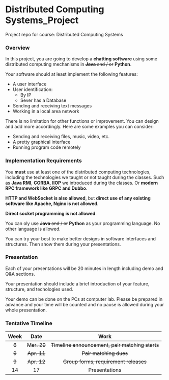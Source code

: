 # Distributed Computing Systems_Project

Project repo for course: Distributed Computing Systems

### Overview

In this project, you are going to develop a **chatting software** using some distributed computing mechanisms in ~~**Java** and / or~~ **Python**.

Your software should at least implement the following features: 

- A user interface
- User identification:
  - By IP
  - Sever has a Database
- Sending and receiving text messages
- Working in a local area network

There is no limitation for other functions or improvement. You can design and add more accordingly. Here are some examples you can consider: 

- Sending and receiving files, music, video, etc.
- A pretty graphical interface
- Running program code remotely

### Implementation Requirements

You **must** use at least one of the distributed computing technologies, including the technologies we taught or not taught during the classes. Such as **Java RMI**, **CORBA**, **IIOP** we introduced during the classes. Or **modern RPC framework like GRPC and Dubbo**.

**HTTP and WebSocket is also allowed**, but **direct use of any existing software like Apache, Nginx is not allowed**.

**Direct socket programming is not allowed**.

You can oly use ~~**Java** and / or~~ **Python** as your programming language. No other language is allowed.

You can try your best to make better designs in software interfaces and structures. Then show them during your presentations.

### Presentation

Each of your presentations will be 20 minutes in length including demo and Q&A sections.

Your presentation should include a brief introduction of your feature, structure, and techologies used.

Your demo can be done on the PCs at computer lab. Please be prepared in advance and your time will be counted and no pause is allowed during your whole presentation.

### Tentative Timeline

| Week  |    Date     |                      Work                       |
| :---: | :---------: | :---------------------------------------------: |
| ~~6~~ | ~~Mar. 29~~ | ~~Timeline announcement, pair matching starts~~ |
| ~~9~~ | ~~Apr. 11~~ |             ~~Pair matching dues~~              |
| ~~9~~ | ~~Apr. 12~~ |      ~~Group forms, requirement releases~~      |
|  14   |     17      |                  Presentations                  |